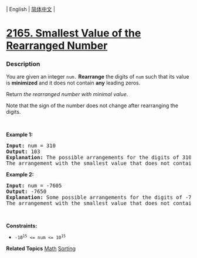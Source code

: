 | English | [简体中文](README.md) |

# [2165. Smallest Value of the Rearranged Number](https://leetcode.cn/problems/smallest-value-of-the-rearranged-number)
 ### Description
<p>You are given an integer <code>num.</code> <strong>Rearrange</strong> the digits of <code>num</code> such that its value is <strong>minimized</strong> and it does not contain <strong>any</strong> leading zeros.</p>

<p>Return <em>the rearranged number with minimal value</em>.</p>

<p>Note that the sign of the number does not change after rearranging the digits.</p>

<p>&nbsp;</p>
<p><strong class="example">Example 1:</strong></p>

<pre>
<strong>Input:</strong> num = 310
<strong>Output:</strong> 103
<strong>Explanation:</strong> The possible arrangements for the digits of 310 are 013, 031, 103, 130, 301, 310. 
The arrangement with the smallest value that does not contain any leading zeros is 103.
</pre>

<p><strong class="example">Example 2:</strong></p>

<pre>
<strong>Input:</strong> num = -7605
<strong>Output:</strong> -7650
<strong>Explanation:</strong> Some possible arrangements for the digits of -7605 are -7650, -6705, -5076, -0567.
The arrangement with the smallest value that does not contain any leading zeros is -7650.
</pre>

<p>&nbsp;</p>
<p><strong>Constraints:</strong></p>

<ul>
	<li><code>-10<sup>15</sup> &lt;= num &lt;= 10<sup>15</sup></code></li>
</ul>

**Related Topics**  [Math](https://leetcode.cn/tag/math) [Sorting](https://leetcode.cn/tag/sorting) 